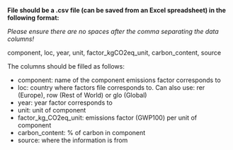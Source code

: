 **File should be a .csv file (can be saved from an Excel spreadsheet) in the following format:**

*Please ensure there are no spaces after the comma separating the data columns!*

component, loc, year, unit, factor_kgCO2eq_unit, carbon_content, source

The columns should be filled as follows:
- component: name of the component emissions factor corresponds to
- loc: country where factors file corresponds to. Can also use: rer (Europe), row (Rest of World) or glo (Global)
- year: year factor corresponds to
- unit: unit of component
- factor_kg_CO2eq_unit: emissions factor (GWP100) per unit of component
- carbon_content: % of carbon in component
- source: where the information is from